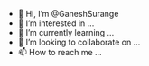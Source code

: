 - 👋 Hi, I’m @GaneshSurange
- 👀 I’m interested in ...
- 🌱 I’m currently learning ...
- 💞️ I’m looking to collaborate on ...
- 📫 How to reach me ...

<!---
GaneshSurange/GaneshSurange is a ✨ special ✨ repository because its `README.md` (this file) appears on your GitHub profile.
You can click the Preview link to take a look at your changes.
--->
